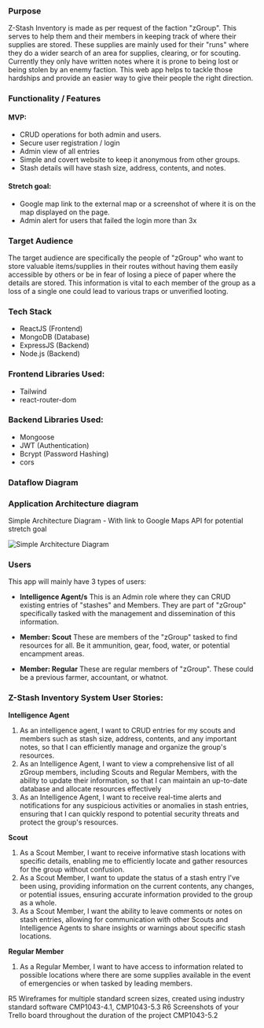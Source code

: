 

### Purpose
Z-Stash Inventory is made as per request of the faction "zGroup". This serves to help them and their members in keeping track of where their supplies are stored. These supplies are mainly used for their "runs" where they do a wider search of an area for supplies, clearing, or for scouting. Currently they only have written notes where it is prone to being lost or being stolen by an enemy faction. This web app helps to tackle those hardships and provide an easier way to give their people the right direction.

### Functionality / Features

#### MVP:
- CRUD operations for both admin and users.
- Secure user registration / login
- Admin view of all entries
- Simple and covert website to keep it anonymous from other groups.
- Stash details will have stash size, address, contents, and notes.

#### Stretch goal:
- Google map link to the external map or a screenshot of where it is on the map displayed on the page.
- Admin alert for users that failed the login more than 3x

### Target Audience
The target audience are specifically the people of "zGroup" who want to store valuable items/supplies in their routes without having them easily accessible by others or be in fear of losing a piece of paper where the details are stored. This information is vital to each member of the group as a loss of a single one could lead to various traps or unverified looting.

### Tech Stack
- ReactJS (Frontend)
- MongoDB (Database)
- ExpressJS (Backend)
- Node.js (Backend)


### Frontend Libraries Used:
- Tailwind
- react-router-dom

### Backend Libraries Used:
- Mongoose
- JWT (Authentication)
- Bcrypt (Password Hashing)
- cors


### Dataflow Diagram


### Application Architecture diagram

Simple Architecture Diagram - With link to Google Maps API for potential stretch goal

![Simple Architecture Diagram](https://drive.google.com/file/d/1Kd5mZjfnpFqpVbLky8LLpUT4wqwkYWDl/view?usp=drive_link "AAD")



### Users
This app will mainly have 3 types of users:

- **Intelligence Agent/s**
This is an Admin role where they can CRUD existing entries of "stashes" and Members.  They are part of "zGroup" specifically tasked with the management and dissemination of this information.

- **Member: Scout**
These are members of the "zGroup" tasked to find resources for all. Be it ammunition, gear, food, water, or potential encampment areas.

- **Member: Regular**
These are regular members of "zGroup". These could be a previous farmer, accountant, or whatnot.


### **Z-Stash Inventory System User Stories:**

**Intelligence Agent**
1. As an intelligence agent, I want to CRUD entries for my scouts and members such as stash size, address, contents, and any important notes, so that I can efficiently manage and organize the group's resources.
2. As an Intelligence Agent, I want to view a comprehensive list of all zGroup members, including Scouts and Regular Members, with the ability to update their information, so that I can maintain an up-to-date database and allocate resources effectively
3. As an Intelligence Agent, I want to receive real-time alerts and notifications for any suspicious activities or anomalies in stash entries, ensuring that I can quickly respond to potential security threats and protect the group's resources.

**Scout**
1. As a Scout Member, I want to receive informative stash locations with specific details, enabling me to efficiently locate and gather resources for the group without confusion.
2. As a Scout Member, I want to update the status of a stash entry I've been using, providing information on the current contents, any changes, or potential issues, ensuring accurate information provided to the group as a whole.
3. As a Scout Member, I want the ability to leave comments or notes on stash entries, allowing for communication with other Scouts and Intelligence Agents to share insights or warnings about specific stash locations.

**Regular Member**
1. As a Regular Member, I want to have access to information related to possible locations where there are some supplies available in the event of emergencies or when tasked by leading members.






R5	Wireframes for multiple standard screen sizes, created using industry standard software	CMP1043-4.1, CMP1043-5.3
R6	Screenshots of your Trello board throughout the duration of the project	CMP1043-5.2






